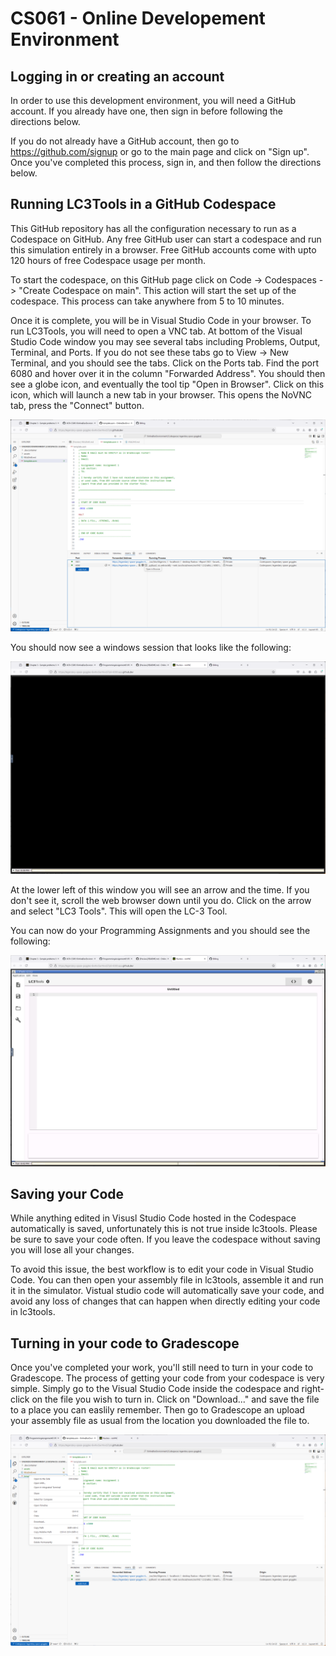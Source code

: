 # CS061 - Online Developement Environment

## Logging in or creating an account
In order to use this development environment, you will need a GitHub account. If you already have one, then sign in before following the directions below.

If you do not already have a GitHub account, then go to https://github.com/signup or go to the main page and click on "Sign up". Once you've completed this process, sign in, and then follow the directions below.

## Running LC3Tools in a GitHub Codespace

This GitHub repository has all the configuration necessary to run as a Codespace on GitHub. Any free GitHub user can start a codespace and run this simulation entirely in a browser. Free GitHub accounts come with upto 120 hours of free Codespace usage per month.

To start the codespace, on this GitHub page click on Code -> Codespaces -> "Create Codespace on main". This action will start the set up of the codespace. This process can take anywhere from 5 to 10 minutes.

Once it is complete, you will be in Visual Studio Code in your browser. To run LC3Tools, you will need to open a VNC tab. At bottom of the Visual Studio Code window you may see several tabs including Problems, Output, Terminal, and Ports. If you do not see these tabs go to View -> New Terminal, and you should see the tabs. Click on the Ports tab. Find the port 6080 and hover over it in the column "Forwarded Address". You should then see a globe icon, and eventually the tool tip "Open in Browser". Click on this icon, which will launch a new tab in your browser. This opens the NoVNC tab, press the "Connect" button. 

![](./assets/CS061-DevEnv-OpenNoVNC.png)

You should now see a windows session that looks like the following:

![](./assets/CS061-DevEnv-OpenLC3Tools.png)

At the lower left of this window you will see an arrow and the time. If you don't see it, scroll the web browser down until you do. Click on the arrow and select "LC3 Tools". This will open the LC-3 Tool. 

You can now do your Programming Assignments and you should see the following:

![](./assets/CS061-DevEnv-LC3Tools.png)

## Saving your Code

While anything edited in Visusl Studio Code hosted in the Codespace automatically is saved, unfortunately this is not true inside lc3tools. Please be sure to save your code often. If you leave the codespace without saving you will lose all your changes.

To avoid this issue, the best workflow is to edit your code in Visual Studio Code. You can then open your assembly file in lc3tools, assemble it and run it in the simulator. Vistual studio code will automatically save your code, and avoid any loss of changes that can happen when directly editing your code in lc3tools.

## Turning in your code to Gradescope

Once you've completed your work, you'll still need to turn in your code to Gradescope. The process of getting your code from your codespace is very simple. Simply go to the Visual Studio Code inside the codespace and right-click on the file you wish to turn in. Click on "Download..." and save the file to a place you can easlily remember. Then go to Gradescope an upload your assembly file as usual from the location you downloaded the file to.

![](./assets/CS061-DevEnv-Download.png)
